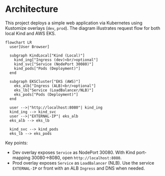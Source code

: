 # Architecture

This project deploys a simple web application via Kubernetes using Kustomize overlays (`dev`, `prod`). The diagram illustrates request flow for both local Kind and AWS EKS.

```mermaid
flowchart LR
  user[User Browser]

  subgraph KindLocal["Kind (Local)"]
    kind_ing["Ingress (dev)<br/>optional"]
    kind_svc["Service (NodePort 30080)"]
    kind_pods["Pods (Deployment)"]
  end

  subgraph EKSCluster["EKS (AWS)"]
    eks_alb["Ingress (ALB)<br/>optional"]
    eks_lb["Service (LoadBalancer/NLB)"]
    eks_pods["Pods (Deployment)"]
  end

  user -->|"http://localhost:8080"| kind_ing
  kind_ing --> kind_svc
  user -->|"EXTERNAL-IP"| eks_alb
  eks_alb --> eks_lb

  kind_svc --> kind_pods
  eks_lb --> eks_pods
```

Key points:
- Dev overlay exposes `Service` as NodePort 30080. With Kind port-mapping 30080→8080, open `http://localhost:8080`.
- Prod overlay exposes `Service` as `LoadBalancer` (NLB). Use the service `EXTERNAL-IP` or front with an ALB `Ingress` and DNS when needed.
